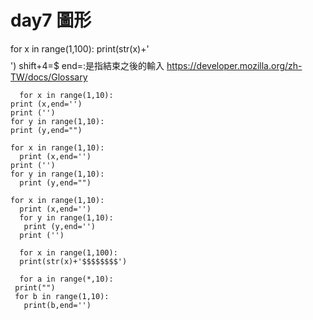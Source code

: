 # day7  圖形
for x in range(1,100):
  print(str(x)+'$$$$$$$$')
  shift+4=$
  end=:是指結束之後的輸入
  https://developer.mozilla.org/zh-TW/docs/Glossary
  ```
    for x in range(1,10):
  print (x,end='')
print ('')
for y in range(1,10):
  print (y,end="")
```
```
for x in range(1,10):
  print (x,end='')
print ('')
for y in range(1,10):
  print (y,end="")

for x in range(1,10):
  print (x,end='')
  for y in range(1,10):
   print (y,end='')
  print ('')
  
  for x in range(1,100):
  print(str(x)+'$$$$$$$$')
  
  for a in range(*,10):
 print("")
 for b in range(1,10):
   print(b,end='')
   ```
